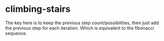 # climbing-stairs

The key here is to keep the previous step count/possibilities, then just add the previous step for each iteration. Which is equivalent to the fibonacci sequence.
